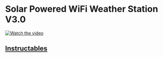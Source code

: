 # Solar Powered WiFi Weather Station V3.0
 
[![Watch the video](https://drive.google.com/file/d/1hzjML0o8yY5CyYE_cZU43SvIB1IPpblp/view?usp=sharing)](https://www.youtube.com/watch?v=GxlG2v3BF20&ab_channel=OpenGreenEnergy)

  ## [Instructables](https://www.instructables.com/Interactive-LED-Periodic-Table/)

